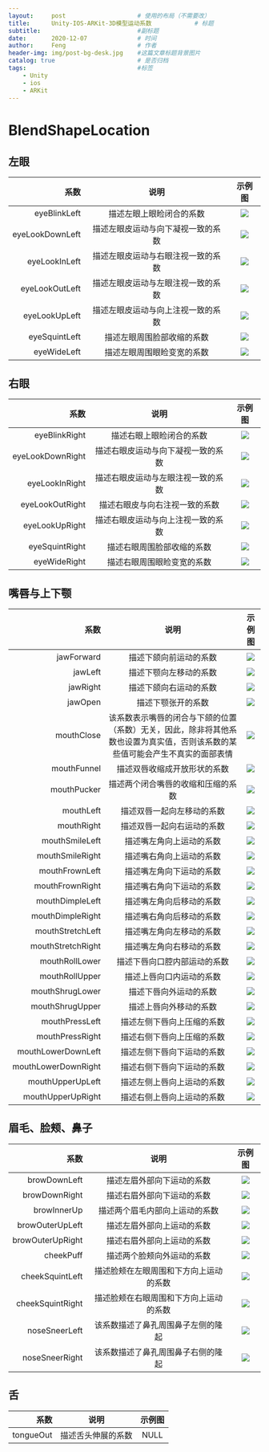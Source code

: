 ```yaml
---
layout:     post   				    # 使用的布局（不需要改）
title:      Unity-IOS-ARKit-3D模型运动系数	  		# 标题
subtitle:                   		#副标题
date:       2020-12-07 				# 时间
author:     Feng 					# 作者
header-img: img/post-bg-desk.jpg 	#这篇文章标题背景图片
catalog: true 						# 是否归档
tags:								#标签
    - Unity
    - ios
    - ARKit
---
```


# BlendShapeLocation
## 左眼

| 系数 | 说明 | 示例图 |
| -----: | :-----: | :-----: |
| eyeBlinkLeft      | 描述左眼上眼睑闭合的系数 | ![](./img/2020-12-07/eyeBlinkLeft.png) |
| eyeLookDownLeft   | 描述左眼皮运动与向下凝视一致的系数 | ![](./img/2020-12-07/eyeLookDownLeft.png) |
| eyeLookInLeft     | 描述左眼皮运动与右眼注视一致的系数 | ![](./img/2020-12-07/eyeLookInLeft.png) |
| eyeLookOutLeft    | 描述左眼皮运动与左眼注视一致的系数 | ![](./img/2020-12-07/eyeLookOutLeft.png) |
| eyeLookUpLeft     | 描述左眼皮运动与向上注视一致的系数 | ![](./img/2020-12-07/eyeLookUpLeft.png) |
| eyeSquintLeft     | 描述左眼周围脸部收缩的系数 | ![](./img/2020-12-07/eyeSquintLeft.png) |
| eyeWideLeft       | 描述左眼周围眼睑变宽的系数 | ![](./img/2020-12-07/eyeWideLeft.png) |

## 右眼

| 系数 | 说明 | 示例图 |
| -----: | :-----: | :-----: |
| eyeBlinkRight     | 描述右眼上眼睑闭合的系数          | ![](./img/2020-12-07/eyeBlinkRight.png) |
| eyeLookDownRight  | 描述右眼皮运动与向下凝视一致的系数 | ![](./img/2020-12-07/eyeLookDownRight.png) |
| eyeLookInRight    | 描述右眼皮运动与左眼注视一致的系数 | ![](./img/2020-12-07/eyeLookInRight.png) |
| eyeLookOutRight   | 描述右眼皮与向右注视一致的系数     | ![](./img/2020-12-07/eyeLookOutRight.png) |
| eyeLookUpRight    | 描述右眼皮运动与向上注视一致的系数 | ![](./img/2020-12-07/eyeLookUpRight.png) |
| eyeSquintRight    | 描述右眼周围脸部收缩的系数        | ![](./img/2020-12-07/eyeSquintRight.png) |
| eyeWideRight      | 描述右眼周围眼睑变宽的系数        | ![](./img/2020-12-07/eyeWideRight.png) |

## 嘴唇与上下颚

| 系数 | 说明 | 示例图 |
| -----: | :-----: | :-----: |
| jawForward            | 描述下颌向前运动的系数 | ![](./img/2020-12-07/jawForward.png) |
| jawLeft               | 描述下颚向左移动的系数 | ![](./img/2020-12-07/jawLeft.png) |
| jawRight              | 描述下颌向右运动的系数 | ![](./img/2020-12-07/jawRight.png) |
| jawOpen               | 描述下颚张开的系数 | ![](./img/2020-12-07/jawOpen.png) |
| mouthClose            | 该系数表示嘴唇的闭合与下颌的位置（系数）无关，因此，除非将其他系数也设置为真实值，否则该系数的某些值可能会产生不真实的面部表情 | ![](./img/2020-12-07/mouthClose.png) |
| mouthFunnel           | 描述双唇收缩成开放形状的系数 | ![](./img/2020-12-07/mouthFunnel.png) |
| mouthPucker           | 描述两个闭合嘴唇的收缩和压缩的系数 | ![](./img/2020-12-07/mouthPucker.png) |
| mouthLeft             | 描述双唇一起向左移动的系数 | ![](./img/2020-12-07/mouthLeft.png) |
| mouthRight            | 描述双唇一起向右运动的系数 | ![](./img/2020-12-07/mouthRight.png) |
| mouthSmileLeft        | 描述嘴左角向上运动的系数 | ![](./img/2020-12-07/mouthSmileLeft.png) |
| mouthSmileRight       | 描述嘴右角向上运动的系数 | ![](./img/2020-12-07/mouthSmileRight.png) |
| mouthFrownLeft        | 描述嘴左角向下运动的系数 | ![](./img/2020-12-07/mouthFrownLeft.png) |
| mouthFrownRight       | 描述嘴右角向下运动的系数 | ![](./img/2020-12-07/mouthFrownRight.png) |
| mouthDimpleLeft       | 描述嘴左角向后移动的系数 | ![](./img/2020-12-07/mouthDimpleLeft.png) |
| mouthDimpleRight      | 描述嘴右角向后移动的系数 | ![](./img/2020-12-07/mouthDimpleRight.png) |
| mouthStretchLeft      | 描述嘴左角向左移动的系数 | ![](./img/2020-12-07/mouthStretchLeft.png) |
| mouthStretchRight     | 描述嘴左角向右移动的系数 | ![](./img/2020-12-07/mouthStretchRight.png) |
| mouthRollLower        | 描述下唇向口腔内部运动的系数 | ![](./img/2020-12-07/mouthRollLower.png) |
| mouthRollUpper        | 描述上唇向口内运动的系数 | ![](./img/2020-12-07/mouthRollUpper.png) |
| mouthShrugLower       | 描述下唇向外运动的系数 | ![](./img/2020-12-07/mouthShrugLower.png) |
| mouthShrugUpper       | 描述上唇向外移动的系数 | ![](./img/2020-12-07/mouthShrugUpper.png) |
| mouthPressLeft        | 描述左侧下唇向上压缩的系数 | ![](./img/2020-12-07/mouthPressLeft.png) |
| mouthPressRight       | 描述右侧下唇向上压缩的系数 | ![](./img/2020-12-07/mouthPressRight.png) |
| mouthLowerDownLeft    | 描述左侧下唇向下运动的系数 | ![](./img/2020-12-07/mouthLowerDownLeft.png) |
| mouthLowerDownRight   | 描述右侧下唇向下运动的系数 | ![](./img/2020-12-07/mouthLowerDownRight.png) |
| mouthUpperUpLeft      | 描述左侧上唇向上运动的系数 | ![](./img/2020-12-07/mouthUpperUpLeft.png) |
| mouthUpperUpRight     | 描述右侧上唇向上运动的系数 | ![](./img/2020-12-07/mouthUpperUpRight.png) |

## 眉毛、脸颊、鼻子

| 系数 | 说明 | 示例图 |
| -----: | :-----: | :-----: |
| browDownLeft | 描述左眉外部向下运动的系数 | ![](./img/2020-12-07/browDownLeft.png) |
| browDownRight | 描述右眉外部向下运动的系数 | ![](./img/2020-12-07/browDownRight.png) |
| browInnerUp | 描述两个眉毛内部向上运动的系数 | ![](./img/2020-12-07/browInnerUp.png) |
| browOuterUpLeft | 描述左眉外部向上运动的系数 | ![](./img/2020-12-07/browOuterUpLeft.png) |
| browOuterUpRight | 描述右眉外部向上运动的系数 | ![](./img/2020-12-07/browOuterUpRight.png) |
| cheekPuff | 描述两个脸颊向外运动的系数 | ![](./img/2020-12-07/cheekPuff.png) |
| cheekSquintLeft | 描述脸颊在左眼周围和下方向上运动的系数 | ![](./img/2020-12-07/cheekSquintLeft.png) |
| cheekSquintRight | 描述脸颊在右眼周围和下方向上运动的系数 | ![](./img/2020-12-07/cheekSquintRight.png) |
| noseSneerLeft | 该系数描述了鼻孔周围鼻子左侧的隆起 | ![](./img/2020-12-07/noseSneerLeft.png) |
| noseSneerRight | 该系数描述了鼻孔周围鼻子右侧的隆起 | ![](./img/2020-12-07/noseSneerRight.png) |

## 舌

| 系数 | 说明 | 示例图 |
| -----: | :-----: | :-----: |
| tongueOut | 描述舌头伸展的系数 | NULL |